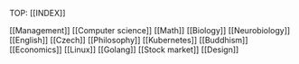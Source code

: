 TOP: [[INDEX]]

[[Management]]
[[Computer science]]
[[Math]]
[[Biology]]
[[Neurobiology]]
[[English]]
[[Czech]]
[[Philosophy]]
[[Kubernetes]]
[[Buddhism]]
[[Economics]]
[[Linux]]
[[Golang]]
[[Stock market]]
[[Design]]